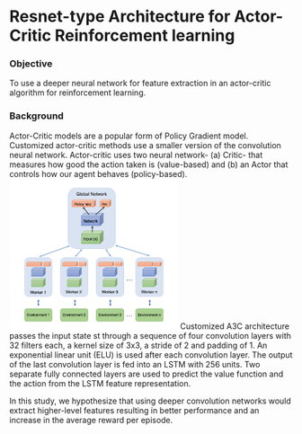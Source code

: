 # Resnet-type Architecture for Actor-Critic Reinforcement learning
### Objective 
To use a deeper neural network for feature extraction in an actor-critic algorithm for reinforcement learning.

### Background
Actor-Critic models are a popular form of Policy Gradient model. Customized actor-critic methods use a smaller version of the convolution neural network. Actor-critic uses two neural network- (a) Critic- that measures how good the action taken is (value-based) and (b) an Actor that controls how our agent behaves (policy-based).
<img src="imgs/figure1.png" width="300" alt="refrences"> 
Customized A3C architecture passes the input state st through a sequence of four convolution layers with 32 filters each, a kernel size of 3x3, a stride of 2 and padding of 1. An exponential
linear unit (ELU) is used after each convolution layer. The output of the last convolution layer is fed into an LSTM with 256 units. Two separate fully connected layers are used to predict the value function and the action from the LSTM feature representation.

In this study, we hypothesize that using deeper convolution networks would extract higher-level features resulting in better performance and an increase in the average reward per episode.

